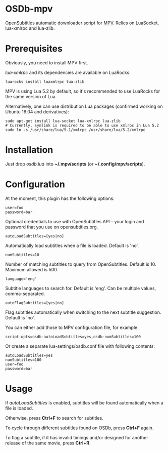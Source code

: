 # OSDb-mpv

OpenSubtitles automatic downloader script for [MPV](http://mpv.io/). Relies on LuaSocket, lua-xmlrpc and lua-zlib.

# Prerequisites

Obviously, you need to install MPV first.

*lua-xmlrpc* and its dependencies are available on LuaRocks:

    luarocks install luaxmlrpc lua-zlib

MPV is using Lua 5.2 by default, so it's recommended to use LuaRocks for the same version of Lua.

Alternatively, one can use distribution Lua packages (confirmed working on Ubuntu 16.04 and derivatives):

    sudo apt-get install lua-socket lua-xmlrpc lua-zlib
    # Currently, symlink is required to be able to use xmlrpc in Lua 5.2
    sudo ln -s /usr/share/lua/5.1/xmlrpc /usr/share/lua/5.2/xmlrpc

# Installation

Just drop *osdb.lua* into **~/.mpv/scripts** (or **~/.config/mpv/scripts**).

# Configuration

At the moment, this plugin has the following options:

    user=foo
    password=bar

Optional credentials to use with OpenSubtitles API - your login and password that you use on opensubtitles.org.

    autoLoadSubtitles=[yes|no]

Automatically load subtitles when a file is loaded. Default is 'no'.

    numSubtitles=10

Number of matching subtitles to query from OpenSubtitles. Default is 10. Maximum allowed is 500.

    language='eng'

Subtitle languages to search for. Default is 'eng'. Can be multiple values, comma-separated.

    autoFlagSubtitles=[yes|no]

Flag subtitles automatically when switching to the next subtitle suggestion. Default is 'no'.

You can either add those to MPV configuration file, for example:

    script-opts=osdb-autoLoadSubtitles=yes,osdb-numSubtitles=100

Or create a separate lua-settings/osdb.conf file with following contents:

    autoLoadSubtitles=yes
    numSubtitles=100
    user=foo
    password=bar

# Usage

If *autoLoadSubtitles* is enabled, subtitles will be found automatically when a file is loaded.

Otherwise, press **Ctrl+F** to search for subtitles.

To cycle through different subtitles found on OSDb, press **Ctrl+F** again.

To flag a subtitle, if it has invalid timings and/or designed for another release of the same movie, press **Ctrl+R**.

